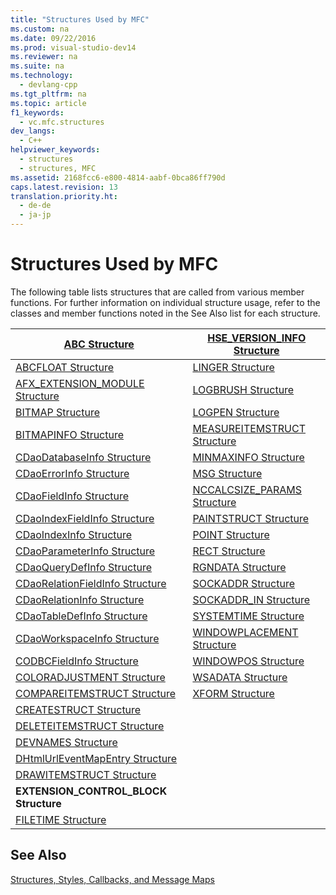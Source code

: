 ```yaml
---
title: "Structures Used by MFC"
ms.custom: na
ms.date: 09/22/2016
ms.prod: visual-studio-dev14
ms.reviewer: na
ms.suite: na
ms.technology: 
  - devlang-cpp
ms.tgt_pltfrm: na
ms.topic: article
f1_keywords: 
  - vc.mfc.structures
dev_langs: 
  - C++
helpviewer_keywords: 
  - structures
  - structures, MFC
ms.assetid: 2168fcc6-e800-4814-aabf-0bca86ff790d
caps.latest.revision: 13
translation.priority.ht: 
  - de-de
  - ja-jp
---
```

# Structures Used by MFC
The following table lists structures that are called from various member functions. For further information on individual structure usage, refer to the classes and member functions noted in the See Also list for each structure.  
  
|[ABC Structure](../vs140/abc-structure.md)|[HSE_VERSION_INFO Structure](../vs140/hse_version_info-structure.md)|  
|--------------------------------------------------------------------------------------------------------------|-----------------------------------------------------------------------------------------------------------------------------|  
|[ABCFLOAT Structure](../vs140/abcfloat-structure.md)|[LINGER Structure](../vs140/linger-structure.md)|  
|[AFX_EXTENSION_MODULE Structure](../vs140/afx_extension_module-structure.md)|[LOGBRUSH Structure](../vs140/logbrush-structure.md)|  
|[BITMAP Structure](../vs140/bitmap-structure.md)|[LOGPEN Structure](../vs140/logpen-structure.md)|  
|[BITMAPINFO Structure](../vs140/bitmapinfo-structure.md)|[MEASUREITEMSTRUCT Structure](../vs140/measureitemstruct-structure.md)|  
|[CDaoDatabaseInfo Structure](../vs140/cdaodatabaseinfo-structure.md)|[MINMAXINFO Structure](../vs140/minmaxinfo-structure.md)|  
|[CDaoErrorInfo Structure](../vs140/cdaoerrorinfo-structure.md)|[MSG Structure](../vs140/msg-structure.md)|  
|[CDaoFieldInfo Structure](../vs140/cdaofieldinfo-structure.md)|[NCCALCSIZE_PARAMS Structure](../vs140/nccalcsize_params-structure.md)|  
|[CDaoIndexFieldInfo Structure](../vs140/cdaoindexfieldinfo-structure.md)|[PAINTSTRUCT Structure](../vs140/paintstruct-structure.md)|  
|[CDaoIndexInfo Structure](../vs140/cdaoindexinfo-structure.md)|[POINT Structure](../vs140/point-structure.md)|  
|[CDaoParameterInfo Structure](../vs140/cdaoparameterinfo-structure.md)|[RECT Structure](../vs140/rect-structure.md)|  
|[CDaoQueryDefInfo Structure](../vs140/cdaoquerydefinfo-structure.md)|[RGNDATA Structure](../vs140/rgndata-structure.md)|  
|[CDaoRelationFieldInfo Structure](../vs140/cdaorelationfieldinfo-structure.md)|[SOCKADDR Structure](../vs140/sockaddr-structure.md)|  
|[CDaoRelationInfo Structure](../vs140/cdaorelationinfo-structure.md)|[SOCKADDR_IN Structure](../vs140/sockaddr_in-structure.md)|  
|[CDaoTableDefInfo Structure](../vs140/cdaotabledefinfo-structure.md)|[SYSTEMTIME Structure](../vs140/systemtime-structure.md)|  
|[CDaoWorkspaceInfo Structure](../vs140/cdaoworkspaceinfo-structure.md)|[WINDOWPLACEMENT Structure](../vs140/windowplacement-structure.md)|  
|[CODBCFieldInfo Structure](../vs140/codbcfieldinfo-structure.md)|[WINDOWPOS Structure](../vs140/windowpos-structure.md)|  
|[COLORADJUSTMENT Structure](../vs140/coloradjustment-structure.md)|[WSADATA Structure](../vs140/wsadata-structure.md)|  
|[COMPAREITEMSTRUCT Structure](../vs140/compareitemstruct-structure.md)|[XFORM Structure](../vs140/xform-structure.md)|  
|[CREATESTRUCT Structure](../vs140/createstruct-structure.md)||  
|[DELETEITEMSTRUCT Structure](../vs140/deleteitemstruct-structure.md)||  
|[DEVNAMES Structure](../vs140/devnames-structure.md)||  
|[DHtmlUrlEventMapEntry Structure](../vs140/dhtmlurleventmapentry-structure.md)||  
|[DRAWITEMSTRUCT Structure](../vs140/drawitemstruct-structure.md)||  
|**EXTENSION_CONTROL_BLOCK Structure**||  
|[FILETIME Structure](../vs140/filetime-structure.md)||  
  
## See Also  
 [Structures, Styles, Callbacks, and Message Maps](../vs140/structures--styles--callbacks--and-message-maps.md)